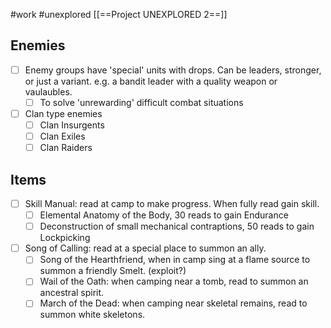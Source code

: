 #work #unexplored 
[[==Project UNEXPLORED 2==]]

Enemies
--
- [ ] Enemy groups have 'special' units with drops. Can be leaders, stronger, or just a variant.  e.g. a bandit leader with a quality weapon or vaulaubles. 
	- [ ] To solve 'unrewarding' difficult combat situations
- [ ] Clan type enemies
	- [ ] Clan Insurgents
	- [ ] Clan Exiles
	- [ ] Clan Raiders

Items
--
- [ ] Skill Manual: read at camp to make progress. When fully read gain skill.
	- [ ] Elemental Anatomy of the Body, 30 reads to gain Endurance
	- [ ] Deconstruction of small mechanical contraptions, 50 reads to gain Lockpicking
- [ ] Song of Calling: read at a special place to summon an ally. 
	- [ ] Song of the Hearthfriend, when in camp sing at a flame source to summon a friendly Smelt. (exploit?)
	- [ ] Wail of the Oath: when camping near a tomb, read to summon an ancestral spirit.
	- [ ] March of the Dead: when camping near skeletal remains, read to summon white skeletons.